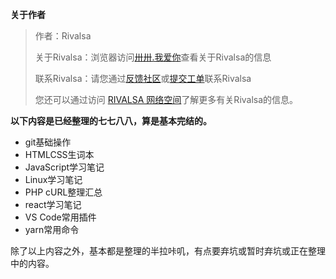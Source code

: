 **关于作者**

> 作者：Rivalsa
>
> 关于Rivalsa：浏览器访问[卅卅.我爱你](https://卅卅.我爱你)查看关于Rivalsa的信息
>
> 联系Rivalsa：请您通过[反馈社区](https://gf0.ltd/fksq)或[提交工单](https://www.rivalsa.net/workorder/index.php)联系Rivalsa
>
> 您还可以通过访问 [RIVALSA 网络空间](https://main.rivalsa.net)了解更多有关Rivalsa的信息。

**以下内容是已经整理的七七八八，算是基本完结的。**

- git基础操作
- HTMLCSS生词本
- JavaScript学习笔记
- Linux学习笔记
- PHP cURL整理汇总
- react学习笔记
- VS Code常用插件
- yarn常用命令

除了以上内容之外，基本都是整理的半拉咔叽，有点要弃坑或暂时弃坑或正在整理中的内容。